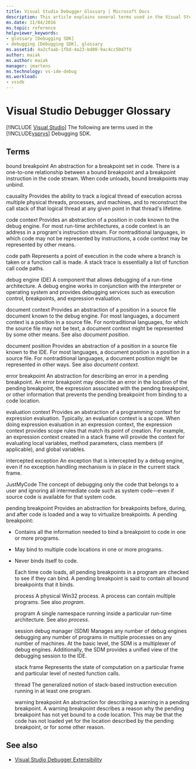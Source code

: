 ```yaml
---
title: Visual Studio Debugger Glossary | Microsoft Docs
description: This article explains several terms used in the Visual Studio Debugging SDK, such as bound breakpoint, causality, and code context.
ms.date: 11/04/2016
ms.topic: reference
helpviewer_keywords:
- glossary [Debugging SDK]
- debugging [Debugging SDK], glossary
ms.assetid: 4a2cfaab-1fbd-4a23-bd00-9ac4cc50d7fd
author: maiak
ms.author: maiak
manager: jmartens
ms.technology: vs-ide-debug
ms.workload:
- vssdk
---
```

# Visual Studio Debugger Glossary

 [!INCLUDE [Visual Studio](~/includes/applies-to-version/vs-windows-only.md)]
The following are terms used in the [!INCLUDE[vsprvs](../../../code-quality/includes/vsprvs_md.md)] Debugging SDK.

## Terms
 bound breakpoint
 An abstraction for a breakpoint set in code. There is a one-to-one relationship between a bound breakpoint and a breakpoint instruction in the code stream. When code unloads, bound breakpoints may unbind.

 causality
 Provides the ability to track a logical thread of execution across multiple physical threads, processes, and machines, and to reconstruct the call stack of that logical thread at any given point in that thread's lifetime.

 code context
 Provides an abstraction of a position in code known to the debug engine. For most run-time architectures, a code context is an address in a program's instruction stream. For nontraditional languages, in which code may not be represented by instructions, a code context may be represented by other means.

 code path
 Represents a point of execution in the code where a branch is taken or a function call is made. A stack trace is essentially a list of function call code paths.

 debug engine (DE)
 A component that allows debugging of a run-time architecture. A debug engine works in conjunction with the interpreter or operating system and provides debugging services such as execution control, breakpoints, and expression evaluation.

 document context
 Provides an abstraction of a position in a source file document known to the debug engine. For most languages, a document context is a position in a source file. For nontraditional languages, for which the source file may not be text, a document context might be represented by some other means. See also *document position*.

 document position
 Provides an abstraction of a position in a source file known to the IDE. For most languages, a document position is a position in a source file. For nontraditional languages, a document position might be represented in other ways. See also *document context*.

 error breakpoint
 An abstraction for describing an error in a pending breakpoint. An error breakpoint may describe an error in the location of the pending breakpoint, the expression associated with the pending breakpoint, or other information that prevents the pending breakpoint from binding to a code location.

 evaluation context
 Provides an abstraction of a programming context for expression evaluation. Typically, an evaluation context is a scope. When doing expression evaluation in an expression context, the expression context provides scope rules that match its point of creation. For example, an expression context created in a stack frame will provide the context for evaluating local variables, method parameters, class members (if applicable), and global variables.

 intercepted exception
 An exception that is intercepted by a debug engine, even if no exception handling mechanism is in place in the current stack frame.

 JustMyCode
 The concept of debugging only the code that belongs to a user and ignoring all intermediate code such as system code—even if source code is available for that system code.

 pending breakpoint
 Provides an abstraction for breakpoints before, during, and after code is loaded and a way to virtualize breakpoints. A pending breakpoint:

- Contains all the information needed to bind a breakpoint to code in one or more programs.

- May bind to multiple code locations in one or more programs.

- Never binds itself to code.

  Each time code loads, all pending breakpoints in a program are checked to see if they can bind. A pending breakpoint is said to contain all bound breakpoints that it binds.

  process
  A physical Win32 process. A process can contain multiple programs. See also *program*.

  program
  A single namespace running inside a particular run-time architecture. See also *process*.

  session debug manager (SDM)
  Manages any number of debug engines debugging any number of programs in multiple processes on any number of machines. At the basic level, the SDM is a multiplexer of debug engines. Additionally, the SDM provides a unified view of the debugging session to the IDE.

  stack frame
  Represents the state of computation on a particular frame and particular level of nested function calls.

  thread
  The generalized notion of stack-based instruction execution running in at least one program.

  warning breakpoint
  An abstraction for describing a warning in a pending breakpoint. A warning breakpoint describes a reason why the pending breakpoint has not yet bound to a code location. This may be that the code has not loaded yet for the location described by the pending breakpoint, or for some other reason.

## See also
- [Visual Studio Debugger Extensibility](../../../extensibility/debugger/visual-studio-debugger-extensibility.md)
